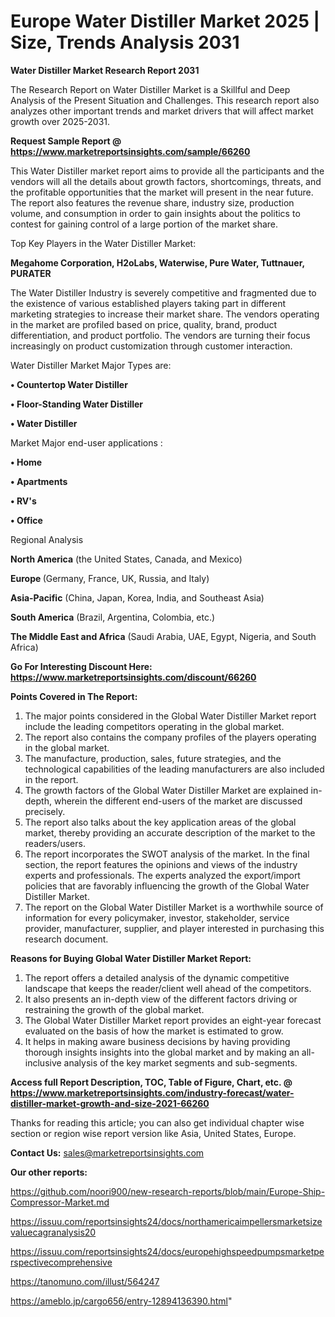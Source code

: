 # Europe Water Distiller Market 2025 | Size, Trends Analysis 2031

<strong>Water Distiller Market Research Report 2031</strong>

The Research Report on Water Distiller Market is a Skillful and Deep Analysis of the Present Situation and Challenges. This research report also analyzes other important trends and market drivers that will affect market growth over 2025-2031.

<strong>Request Sample Report @ <a href=https://www.marketreportsinsights.com/sample/66260>https://www.marketreportsinsights.com/sample/66260</a></strong>

This Water Distiller market report aims to provide all the participants and the vendors will all the details about growth factors, shortcomings, threats, and the profitable opportunities that the market will present in the near future. The report also features the revenue share, industry size, production volume, and consumption in order to gain insights about the politics to contest for gaining control of a large portion of the market share.

Top Key Players in the Water Distiller Market:

<strong>Megahome Corporation, H2oLabs, Waterwise, Pure Water, Tuttnauer, PURATER</strong>

The Water Distiller Industry is severely competitive and fragmented due to the existence of various established players taking part in different marketing strategies to increase their market share. The vendors operating in the market are profiled based on price, quality, brand, product differentiation, and product portfolio. The vendors are turning their focus increasingly on product customization through customer interaction.

Water Distiller Market Major Types are:

<strong>• Countertop Water Distiller

• Floor-Standing Water Distiller

• Water Distiller</strong>

Market Major end-user applications :

<strong>• Home

• Apartments

• RV&#39;s

• Office</strong>

Regional Analysis

</u><strong><b>North America</b></strong> (the United States, Canada, and Mexico)

<strong><b>Europe </b></strong>(Germany, France, UK, Russia, and Italy)

<strong><b>Asia-Pacific</b></strong> (China, Japan, Korea, India, and Southeast Asia)

<strong><b>South America</b></strong> (Brazil, Argentina, Colombia, etc.)

<strong><b>The Middle East and Africa</b></strong> (Saudi Arabia, UAE, Egypt, Nigeria, and South Africa)

<strong>Go For Interesting Discount Here: <a href=https://www.marketreportsinsights.com/discount/66260>https://www.marketreportsinsights.com/discount/66260</a></strong>

<strong>Points Covered in The Report:</strong>
<ol>
  <li>The major points considered in the Global Water Distiller Market report include the leading competitors operating in the global market.</li>
  <li>The report also contains the company profiles of the players operating in the global market.</li>
  <li>The manufacture, production, sales, future strategies, and the technological capabilities of the leading manufacturers are also included in the report.</li>
  <li>The growth factors of the Global Water Distiller Market are explained in-depth, wherein the different end-users of the market are discussed precisely.</li>
  <li>The report also talks about the key application areas of the global market, thereby providing an accurate description of the market to the readers/users.</li>
  <li>The report incorporates the SWOT analysis of the market. In the final section, the report features the opinions and views of the industry experts and professionals. The experts analyzed the export/import policies that are favorably influencing the growth of the Global Water Distiller Market.</li>
  <li>The report on the Global Water Distiller Market is a worthwhile source of information for every policymaker, investor, stakeholder, service provider, manufacturer, supplier, and player interested in purchasing this research document.</li>
</ol>
<strong>Reasons for Buying Global Water Distiller Market Report:</strong>

<ol>
  <li>The report offers a detailed analysis of the dynamic competitive landscape that keeps the reader/client well ahead of the competitors.</li>
  <li>It also presents an in-depth view of the different factors driving or restraining the growth of the global market.</li>
  <li>The Global Water Distiller Market report provides an eight-year forecast evaluated on the basis of how the market is estimated to grow.</li>
  <li>It helps in making aware business decisions by having providing thorough insights insights into the global market and by making an all-inclusive analysis of the key market segments and sub-segments.</li>
</ol>
<strong>Access full Report Description, TOC, Table of Figure, Chart, etc. @ <a href=https://www.marketreportsinsights.com/industry-forecast/water-distiller-market-growth-and-size-2021-66260>https://www.marketreportsinsights.com/industry-forecast/water-distiller-market-growth-and-size-2021-66260</a></strong>


Thanks for reading this article; you can also get individual chapter wise section or region wise report version like Asia, United States, Europe.

<strong>Contact Us:</strong>
sales@marketreportsinsights.com

<strong>Our other reports:</strong>

<a href=https://github.com/noori900/new-research-reports/blob/main/Europe-Ship-Compressor-Market.md>https://github.com/noori900/new-research-reports/blob/main/Europe-Ship-Compressor-Market.md</a>

<a href=https://issuu.com/reportsinsights24/docs/northamericaimpellersmarketsizevaluecagranalysis20>https://issuu.com/reportsinsights24/docs/northamericaimpellersmarketsizevaluecagranalysis20</a>

<a href=https://issuu.com/reportsinsights24/docs/europehighspeedpumpsmarketperspectivecomprehensive>https://issuu.com/reportsinsights24/docs/europehighspeedpumpsmarketperspectivecomprehensive</a>

<a href=https://tanomuno.com/illust/564247>https://tanomuno.com/illust/564247</a>

<a href=https://ameblo.jp/cargo656/entry-12894136390.html>https://ameblo.jp/cargo656/entry-12894136390.html</a>"
